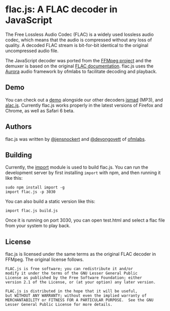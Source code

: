 flac.js: A FLAC decoder in JavaScript
=====================================

The Free Lossless Audio Codec (FLAC) is a widely used lossless audio codec, which means that the audio is compressed 
without any loss of quality.  A decoded FLAC stream is bit-for-bit identical to the original uncompressed audio file.

The JavaScript decoder was ported from the [FFMpeg project](http://ffmpeg.org/) and the demuxer is based on the original
[FLAC documentation](http://flac.sourceforge.net/format.html).  flac.js uses the 
[Aurora](https://github.com/ofmlabs/aurora.js) audio framework by ofmlabs to facilitate decoding and playback.

## Demo

You can check out a [demo](http://audiocogs.org/codecs/flac/) alongside our other decoders 
[jsmad](http://github.com/audiocogs/jsmad) (MP3), and [alac.js](http://github.com/audiocogs/alac.js).  Currently flac.js
works properly in the latest versions of Firefox and Chrome, as well as Safari 6 beta.

## Authors

flac.js was written by [@jensnockert](http://github.com/jensnockert) and [@devongovett](http://github.com/devongovett) 
of [ofmlabs](http://ofmlabs.org/).

## Building
    
Currently, the [import](https://github.com/devongovett/import) module is used to build flac.js.  You can run
the development server by first installing `import` with npm, and then running it like this:

    sudo npm install import -g
    import flac.js -p 3030
    
You can also build a static version like this:

    import flac.js build.js
    
Once it is running on port 3030, you can open test.html and select a flac file from your system to play back.
    
## License

flac.js is licensed under the same terms as the original FLAC decoder in FFMpeg. The original
license follows.

    FLAC.js is free software; you can redistribute it and/or
    modify it under the terms of the GNU Lesser General Public
    License as published by the Free Software Foundation; either
    version 2.1 of the License, or (at your option) any later version.

    FLAC.js is distributed in the hope that it will be useful,
    but WITHOUT ANY WARRANTY; without even the implied warranty of
    MERCHANTABILITY or FITNESS FOR A PARTICULAR PURPOSE.  See the GNU
    Lesser General Public License for more details.
